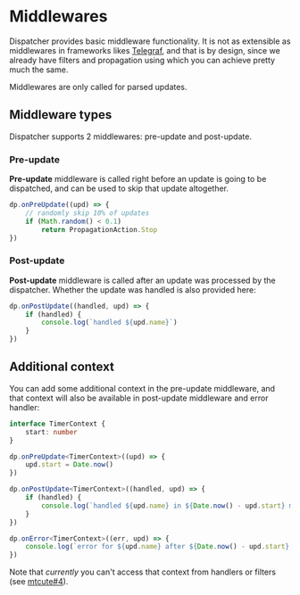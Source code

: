 # Middlewares

Dispatcher provides basic middleware functionality. It is not as extensible
as middlewares in frameworks likes [Telegraf](https://github.com/telegraf/telegraf),
and that is by design, since we already have filters and propagation using which
you can achieve pretty much the same.

Middlewares are only called for parsed updates.

## Middleware types

Dispatcher supports 2 middlewares: pre-update and post-update.

### Pre-update

**Pre-update** middleware is called right before an update is going
to be dispatched, and can be used to skip that update altogether.

```ts
dp.onPreUpdate((upd) => {
    // randomly skip 10% of updates
    if (Math.random() < 0.1)
        return PropagationAction.Stop
})
```

### Post-update

**Post-update** middleware is called after an update was processed
by the dispatcher. Whether the update was handled is also provided here:

```ts
dp.onPostUpdate((handled, upd) => {
    if (handled) {
        console.log(`handled ${upd.name}`)
    }
})
```

## Additional context

You can add some additional context in the pre-update middleware,
and that context will also be available in post-update middleware
and error handler:

```ts
interface TimerContext {
    start: number
}

dp.onPreUpdate<TimerContext>((upd) => {
    upd.start = Date.now()
})

dp.onPostUpdate<TimerContext>((handled, upd) => {
    if (handled) {
        console.log(`handled ${upd.name} in ${Date.now() - upd.start} ms`)
    }
})

dp.onError<TimerContext>((err, upd) => {
    console.log(`error for ${upd.name} after ${Date.now() - upd.start} ms`)
})
```

Note that *currently* you can't access that context from handlers or filters
(see [mtcute#4](https://github.com/mtcute/mtcute/issues/4)).
